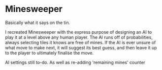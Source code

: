 # Minesweeper

Basically what it says on the tin.

I recreated Minesweeper with the express purpose of designing an AI to play it at a level above any human player.
The AI runs off of probabilities, always selecting tiles it knows are free of mines.
If the AI is ever unsure of what move to make next, it will suggest its best guess, and then leave it up to the player to ultimately finalise the move.

AI settings still to-do. As well as re-adding 'remaining mines' counter
